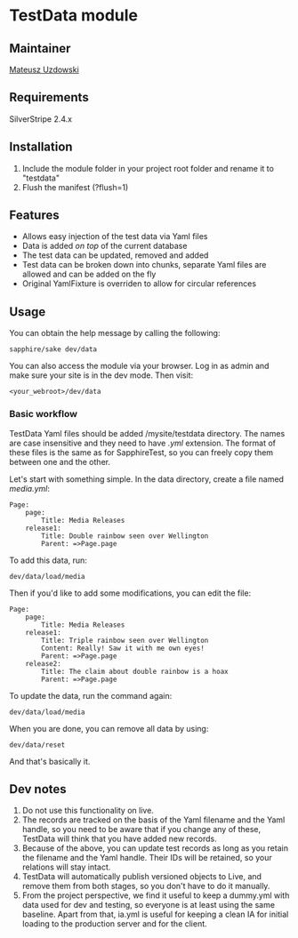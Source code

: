 # TestData module

## Maintainer 

[Mateusz Uzdowski](mailto:mateusz@silverstripe.com)

## Requirements 

SilverStripe 2.4.x

## Installation 

1. Include the module folder in your project root folder and rename it to "testdata"
1. Flush the manifest (?flush=1)

## Features

- Allows easy injection of the test data via Yaml files
- Data is added *on top* of the current database 
- The test data can be updated, removed and added
- Test data can be broken down into chunks, separate Yaml files are allowed and can be added on the fly
- Original YamlFixture is overriden to allow for circular references

## Usage

You can obtain the help message by calling the following:

	sapphire/sake dev/data

You can also access the module via your browser. Log in as admin and make sure your site is in the dev mode. Then visit:

	<your_webroot>/dev/data

### Basic workflow

TestData Yaml files should be added <wwwroot>/mysite/testdata directory. The names are case insensitive and they need to have *.yml* extension. The format of these files is the same as for SapphireTest, so you can freely copy them between one and the other.

Let's start with something simple. In the data directory, create a file named *media.yml*:

	Page:
		page:
			Title: Media Releases
		release1:
			Title: Double rainbow seen over Wellington
			Parent: =>Page.page

To add this data, run:

	dev/data/load/media

Then if you'd like to add some modifications, you can edit the file:

	Page:
		page:
			Title: Media Releases
		release1:
			Title: Triple rainbow seen over Wellington
			Content: Really! Saw it with me own eyes!
			Parent: =>Page.page
		release2:
			Title: The claim about double rainbow is a hoax
			Parent: =>Page.page

To update the data, run the command again:

	dev/data/load/media

When you are done, you can remove all data by using:

	dev/data/reset

And that's basically it.

## Dev notes

1. Do not use this functionality on live.
1. The records are tracked on the basis of the Yaml filename and the Yaml handle, so you need to be aware that if you change any of these, TestData will think that you have added new records.
1. Because of the above, you can update test records as long as you retain the filename and the Yaml handle. Their IDs will be retained, so your relations will stay intact.
1. TestData will automatically publish versioned objects to Live, and remove them from both stages, so you don't have to do it manually.
1. From the project perspective, we find it useful to keep a dummy.yml with data used for dev and testing, so everyone is at least using the same baseline. Apart from that, ia.yml is useful for keeping a clean IA for initial loading to the production server and for the client.
